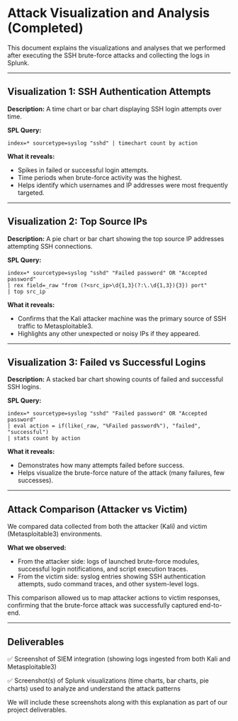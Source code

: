 # Attack Visualization and Analysis (Completed)

This document explains the visualizations and analyses that we performed after executing the SSH brute-force attacks and collecting the logs in Splunk.

---

## Visualization 1: SSH Authentication Attempts

**Description:**
A time chart or bar chart displaying SSH login attempts over time.

**SPL Query:**

```spl
index=* sourcetype=syslog "sshd" | timechart count by action
```

**What it reveals:**

* Spikes in failed or successful login attempts.
* Time periods when brute-force activity was the highest.
* Helps identify which usernames and IP addresses were most frequently targeted.

---

## Visualization 2: Top Source IPs

**Description:**
A pie chart or bar chart showing the top source IP addresses attempting SSH connections.

**SPL Query:**

```spl
index=* sourcetype=syslog "sshd" "Failed password" OR "Accepted password"
| rex field=_raw "from (?<src_ip>\d{1,3}(?:\.\d{1,3}){3}) port"
| top src_ip
```

**What it reveals:**

* Confirms that the Kali attacker machine was the primary source of SSH traffic to Metasploitable3.
* Highlights any other unexpected or noisy IPs if they appeared.

---

## Visualization 3: Failed vs Successful Logins

**Description:**
A stacked bar chart showing counts of failed and successful SSH logins.

**SPL Query:**

```spl
index=* sourcetype=syslog "sshd" "Failed password" OR "Accepted password"
| eval action = if(like(_raw, "%Failed password%"), "failed", "successful")
| stats count by action
```

**What it reveals:**

* Demonstrates how many attempts failed before success.
* Helps visualize the brute-force nature of the attack (many failures, few successes).

---

## Attack Comparison (Attacker vs Victim)

We compared data collected from both the attacker (Kali) and victim (Metasploitable3) environments.

**What we observed:**

* From the attacker side: logs of launched brute-force modules, successful login notifications, and script execution traces.
* From the victim side: syslog entries showing SSH authentication attempts, sudo command traces, and other system-level logs.

This comparison allowed us to map attacker actions to victim responses, confirming that the brute-force attack was successfully captured end-to-end.

---

## Deliverables

✅ Screenshot of SIEM integration (showing logs ingested from both Kali and Metasploitable3)

✅ Screenshot(s) of Splunk visualizations (time charts, bar charts, pie charts) used to analyze and understand the attack patterns

We will include these screenshots along with this explanation as part of our project deliverables.


